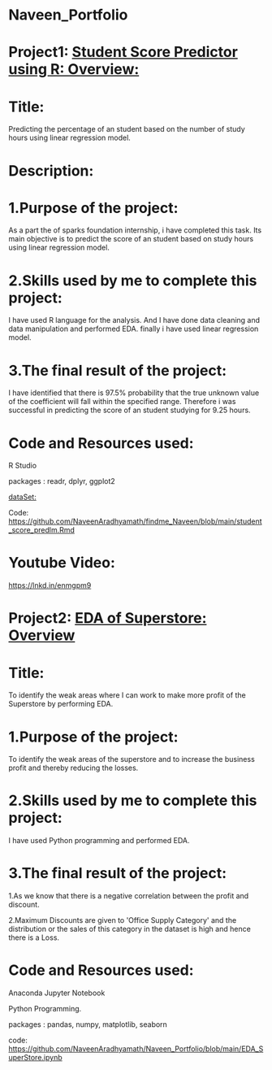 # Naveen_Portfolio

# Project1: [Student Score Predictor using R: Overview:](https://github.com/NaveenAradhyamath/findme_Naveen/blob/main/student_score_predlm.Rmd)

# Title: 
Predicting the percentage of an student based on the number of study hours using linear regression model.

# Description:

# 1.Purpose of the project:

As a part the of sparks foundation internship, i have completed this task. Its main objective is to predict the score of an student based on study hours using linear regression model.

# 2.Skills used by me to complete this project:

I have used R language for the analysis. And I have done data cleaning and data manipulation and performed EDA. finally i have used linear regression model.

# 3.The final result of the project:

I have identified that there is 97.5% probability that the true unknown value of the coefficient will fall within the specified range. Therefore i was successful in predicting the score of an student studying for 9.25 hours.

# Code and Resources used:
R Studio

packages : readr, dplyr, ggplot2

[dataSet:]( https://raw.githubusercontent.com/AdiPersonalWorks/Random/master/student_scores%20-%20student_scores.csv)

Code: https://github.com/NaveenAradhyamath/findme_Naveen/blob/main/student_score_predlm.Rmd

# Youtube Video:
https://lnkd.in/enmgpm9

# Project2: [EDA of Superstore: Overview](https://github.com/NaveenAradhyamath/Naveen_Portfolio/blob/main/EDA_SuperStore.ipynb)

# Title:
To identify the weak areas where I can work to make more profit of the Superstore by performing EDA.

# 1.Purpose of the project:

To identify the weak areas of the superstore and to increase the business profit and thereby reducing the losses.

# 2.Skills used by me to complete this project:

I have used Python programming and performed EDA.

# 3.The final result of the project:
1.As we know that there is a negative correlation between the profit and discount.

2.Maximum Discounts are given to 'Office Supply Category' and the distribution or the sales of this category in the dataset is high and hence there is a Loss.

# Code and Resources used:
Anaconda Jupyter Notebook

Python Programming.

packages : pandas, numpy, matplotlib, seaborn

code: https://github.com/NaveenAradhyamath/Naveen_Portfolio/blob/main/EDA_SuperStore.ipynb




